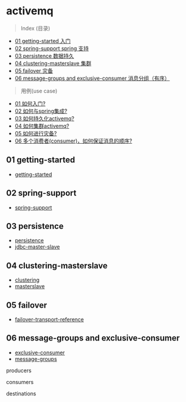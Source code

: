 # activemq

> Index (目录)

- [01 getting-started 入门](#01-getting-started)
- [02 spring-support spring 支持](#02-spring-support)
- [03 persistence 数据持久](#03-persistence)
- [04 clustering-masterslave 集群](#04-clustering-masterslave)
- [05 failover 灾备](#05-failover)
- [06 message-groups and exclusive-consumer 消息分组（有序）](#06-message-groups-and-exclusive-consumer)

> 用例(use case)

- [01 如何入门?](#01-getting-started)
- [02 如何与spring集成?](#02-spring-support)
- [03 如何持久化activemq?](#03-persistence)
- [04 如何集群activemq?](#04-clustering-masterslave)
- [05 如何进行灾备?](#05-failover)
- [06 多个消费者(consumer)，如何保证消息的顺序?](#06-message-groups-and-exclusive-consumer)

## 01 getting-started

- [getting-started](http://activemq.apache.org/getting-started.html)

## 02 spring-support

- [spring-support](http://activemq.apache.org/spring-support.html)

## 03 persistence

- [persistence](http://activemq.apache.org/persistence.html)
- [jdbc-master-slave](http://activemq.apache.org/jdbc-master-slave.html)

## 04 clustering-masterslave

- [clustering](http://activemq.apache.org/clustering.html)
- [masterslave](http://activemq.apache.org/masterslave.html)

## 05 failover

- [failover-transport-reference](http://activemq.apache.org/failover-transport-reference.html)

## 06 message-groups and exclusive-consumer

- [exclusive-consumer](http://activemq.apache.org/exclusive-consumer.html)
- [message-groups](http://activemq.apache.org/message-groups.html)

producers

consumers

destinations
